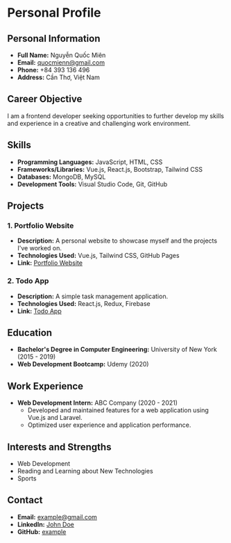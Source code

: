 # Personal Profile

## Personal Information
- **Full Name:** Nguyễn Quốc Miên
- **Email:** quocmienn@gmail.com
- **Phone:** +84 393 136 496
- **Address:** Cần Thơ, Việt Nam

## Career Objective
I am a frontend developer seeking opportunities to further develop my skills and experience in a creative and challenging work environment.

## Skills
- **Programming Languages:** JavaScript, HTML, CSS
- **Frameworks/Libraries:** Vue.js, React.js, Bootstrap, Tailwind CSS
- **Databases:** MongoDB, MySQL
- **Development Tools:** Visual Studio Code, Git, GitHub

## Projects
### 1. Portfolio Website
- **Description:** A personal website to showcase myself and the projects I've worked on.
- **Technologies Used:** Vue.js, Tailwind CSS, GitHub Pages
- **Link:** [Portfolio Website](https://example.github.io)

### 2. Todo App
- **Description:** A simple task management application.
- **Technologies Used:** React.js, Redux, Firebase
- **Link:** [Todo App](https://example.github.io/todo)

## Education
- **Bachelor's Degree in Computer Engineering:** University of New York (2015 - 2019)
- **Web Development Bootcamp:** Udemy (2020)

## Work Experience
- **Web Development Intern:** ABC Company (2020 - 2021)
  - Developed and maintained features for a web application using Vue.js and Laravel.
  - Optimized user experience and application performance.

## Interests and Strengths
- Web Development
- Reading and Learning about New Technologies
- Sports

## Contact
- **Email:** example@gmail.com
- **LinkedIn:** [John Doe](https://www.linkedin.com/in/johndoe)
- **GitHub:** [example](https://github.com/example)




